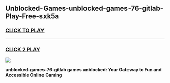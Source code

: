 
## Unblocked-Games-unblocked-games-76-gitlab-Play-Free-sxk5a
<h3>
<a href="https://premium76.site?title=unblocked-games-76-gitlab&ref=21A">CLICK TO PLAY</a></h3>
<hr>

<h3>
<a href="https://premium76.site?title=unblocked-games-76-gitlab&ref=21A">CLICK 2 PLAY</a>
  
</h3>

<a href="https://premium76.site?title=unblocked-games-76-gitlab&ref=21A"><img src="https://clearcache.store/games.png"></a>


**unblocked-games-76-gitlab games unblocked: Your Gateway to Fun and Accessible Online Gaming**
